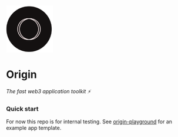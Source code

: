 <img src='./src/assets/origin-logo.svg' width='128' height='128' alt='origin' />

# Origin

_The fast web3 application toolkit ⚡️_

### Quick start
For now this repo is for internal testing. See [origin-playground](https://github.com/application-research/origin-playground) for an example app template.